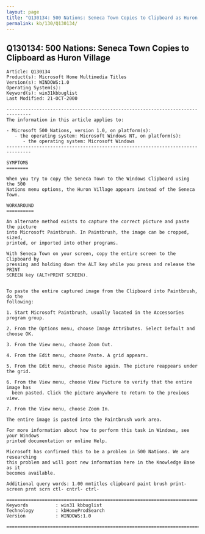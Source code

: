 ```yaml
---
layout: page
title: "Q130134: 500 Nations: Seneca Town Copies to Clipboard as Huron Village"
permalink: kb/130/Q130134/
---
```


## Q130134: 500 Nations: Seneca Town Copies to Clipboard as Huron Village

	Article: Q130134
	Product(s): Microsoft Home Multimedia Titles
	Version(s): WINDOWS:1.0
	Operating System(s): 
	Keyword(s): win31kbbuglist
	Last Modified: 21-OCT-2000
	
	-------------------------------------------------------------------------------
	The information in this article applies to:
	
	- Microsoft 500 Nations, version 1.0, on platform(s):
	   - the operating system: Microsoft Windows NT, on platform(s):
	      - the operating system: Microsoft Windows 
	-------------------------------------------------------------------------------
	
	SYMPTOMS
	========
	
	When you try to copy the Seneca Town to the Windows Clipboard using the 500
	Nations menu options, the Huron Village appears instead of the Seneca Town.
	
	WORKAROUND
	==========
	
	An alternate method exists to capture the correct picture and paste the picture
	into Microsoft Paintbrush. In Paintbrush, the image can be cropped, sized,
	printed, or imported into other programs.
	
	With Seneca Town on your screen, copy the entire screen to the Clipboard by
	pressing and holding down the ALT key while you press and release the PRINT
	SCREEN key (ALT+PRINT SCREEN).
	
	
	To paste the entire captured image from the Clipboard into Paintbrush, do the
	following:
	
	1. Start Microsoft Paintbrush, usually located in the Accessories program group.
	
	2. From the Options menu, choose Image Attributes. Select Default and choose OK.
	
	3. From the View menu, choose Zoom Out.
	
	4. From the Edit menu, choose Paste. A grid appears.
	
	5. From the Edit menu, choose Paste again. The picture reappears under the grid.
	
	6. From the View menu, choose View Picture to verify that the entire image has
	  been pasted. Click the picture anywhere to return to the previous view.
	
	7. From the View menu, choose Zoom In.
	
	The entire image is pasted into the Paintbrush work area.
	
	For more information about how to perform this task in Windows, see your Windows
	printed documentation or online Help.
	
	Microsoft has confirmed this to be a problem in 500 Nations. We are researching
	this problem and will post new information here in the Knowledge Base as it
	becomes available.
	
	Additional query words: 1.00 mmtitles clipboard paint brush print- screen prnt scrn ctl- cntrl- ctrl-
	
	======================================================================
	Keywords          : win31 kbbuglist
	Technology        : kbHomeProdSearch
	Version           : WINDOWS:1.0
	
	=============================================================================
	
